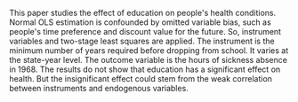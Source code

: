 This paper studies the effect of education on people's health conditions. Normal OLS estimation is confounded by omitted variable bias, such as people's time preference and discount value for the future. So, instrument variables and two-stage least squares are applied. The instrument is the minimum number of years required before dropping from school. It varies at the state-year level. The outcome variable is the hours of sickness absence in 1968. The results do not show that education has a significant effect on health. But the insignificant effect could stem from the weak correlation between instruments and endogenous variables. 